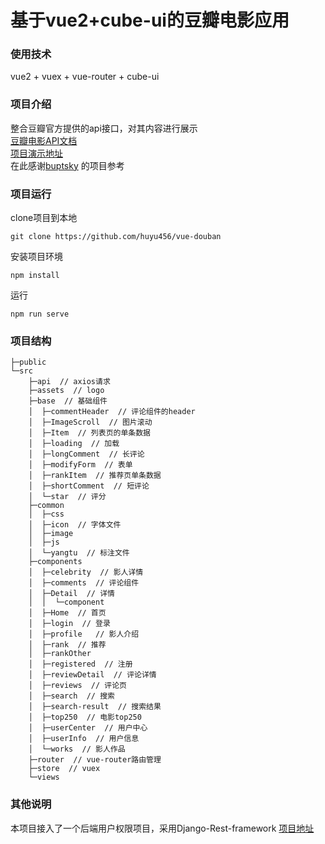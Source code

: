 # 基于vue2+cube-ui的豆瓣电影应用  
###  使用技术  
vue2 + vuex + vue-router + cube-ui  
###  项目介绍  
整合豆瓣官方提供的api接口，对其内容进行展示  
[豆瓣电影API文档](https://www.doubanapi.com/movie.html)  
[项目演示地址](http://47.96.184.59:8080/)     
在此感谢[buptsky](https://github.com/buptsky/vue-douban-movie) 的项目参考  
### 项目运行
clone项目到本地  
```gitexclude
git clone https://github.com/huyu456/vue-douban
```
安装项目环境  
```gitexclude
npm install
```
运行
```gitexclude
npm run serve
```
### 项目结构   
```gitexclude
├─public  
└─src  
    ├─api  // axios请求
    ├─assets  // logo
    ├─base  // 基础组件
    │  ├─commentHeader  // 评论组件的header
    │  ├─ImageScroll  // 图片滚动
    │  ├─Item  // 列表页的单条数据
    │  ├─loading  // 加载
    │  ├─longComment  // 长评论
    │  ├─modifyForm  // 表单
    │  ├─rankItem  // 推荐页单条数据
    │  ├─shortComment  // 短评论
    │  └─star  // 评分
    ├─common  
    │  ├─css  
    │  ├─icon  // 字体文件
    │  ├─image  
    │  ├─js  
    │  └─yangtu  // 标注文件
    ├─components  
    │  ├─celebrity  // 影人详情
    │  ├─comments  // 评论组件
    │  ├─Detail  // 详情
    │  │  └─component  
    │  ├─Home  // 首页
    │  ├─login  // 登录
    │  ├─profile   // 影人介绍
    │  ├─rank  // 推荐
    │  ├─rankOther  
    │  ├─registered  // 注册
    │  ├─reviewDetail  // 评论详情
    │  ├─reviews  // 评论页
    │  ├─search  // 搜索
    │  ├─search-result  // 搜索结果
    │  ├─top250  // 电影top250
    │  ├─userCenter  // 用户中心
    │  ├─userInfo  // 用户信息
    │  └─works  // 影人作品
    ├─router  // vue-router路由管理
    ├─store  // vuex
    └─views 
``` 
###  其他说明
本项目接入了一个后端用户权限项目，采用Django-Rest-framework
[项目地址](https://github.com/huyu456/douban)


